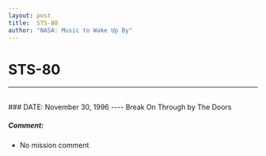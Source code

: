 ```yaml
---
layout: post
title:  STS-80
author: "NASA: Music to Wake Up By"
---
```


# STS-80
----
<br/>
### DATE: November 30, 1996
----
Break On Through by The Doors

##### Comment:
* No mission comment
